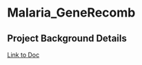 # Malaria_GeneRecomb

## Project Background Details
[Link to Doc](https://docs.google.com/document/d/13zacX451qgp6whLoSDquM8tAjlm42qdpPsKSdlZUaj0/edit)
